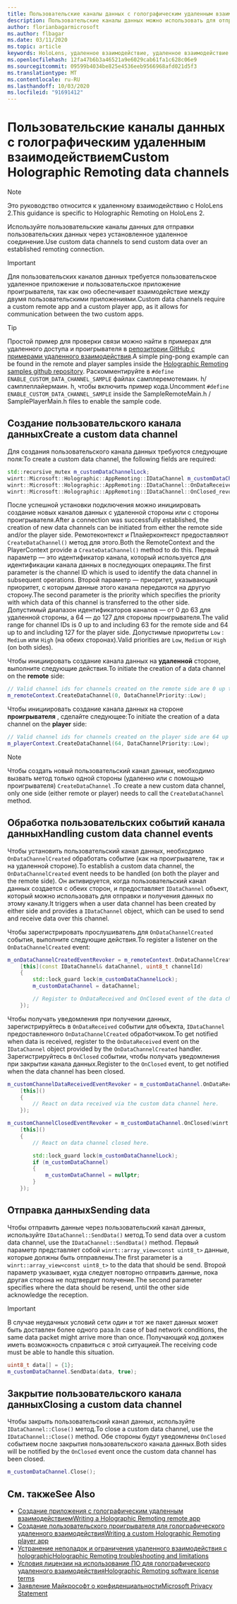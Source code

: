 ```yaml
---
title: Пользовательские каналы данных с голографическим удаленным взаимодействием
description: Пользовательские каналы данных можно использовать для отправки пользовательских данных через уже установленное удаленное подключение Holographic.
author: florianbagarmicrosoft
ms.author: flbagar
ms.date: 03/11/2020
ms.topic: article
keywords: HoloLens, удаленное взаимодействие, удаленное взаимодействие с holographic
ms.openlocfilehash: 12fa47b6b3a46521a9e6029cab61fa1c628c06e9
ms.sourcegitcommit: 09599b4034be825e4536eeb9566968afd021d5f3
ms.translationtype: MT
ms.contentlocale: ru-RU
ms.lasthandoff: 10/03/2020
ms.locfileid: "91691412"
---
```

# <a name="custom-holographic-remoting-data-channels"></a><span data-ttu-id="9d30e-104">Пользовательские каналы данных с голографическим удаленным взаимодействием</span><span class="sxs-lookup"><span data-stu-id="9d30e-104">Custom Holographic Remoting data channels</span></span>

>[!NOTE]
><span data-ttu-id="9d30e-105">Это руководство относится к удаленному взаимодействию с HoloLens 2.</span><span class="sxs-lookup"><span data-stu-id="9d30e-105">This guidance is specific to Holographic Remoting on HoloLens 2.</span></span>

<span data-ttu-id="9d30e-106">Используйте пользовательские каналы данных для отправки пользовательских данных через установленное удаленное соединение.</span><span class="sxs-lookup"><span data-stu-id="9d30e-106">Use custom data channels to send custom data over an established remoting connection.</span></span>

>[!IMPORTANT]
><span data-ttu-id="9d30e-107">Для пользовательских каналов данных требуется пользовательское удаленное приложение и пользовательское приложение проигрывателя, так как оно обеспечивает взаимодействие между двумя пользовательскими приложениями.</span><span class="sxs-lookup"><span data-stu-id="9d30e-107">Custom data channels require a custom remote app and a custom player app, as it allows for communication between the two custom apps.</span></span>

>[!TIP]
><span data-ttu-id="9d30e-108">Простой пример для проверки связи можно найти в примерах для удаленного доступа и проигрывателя в [репозитории GitHub с примерами удаленного взаимодействия](https://github.com/microsoft/MixedReality-HolographicRemoting-Samples).</span><span class="sxs-lookup"><span data-stu-id="9d30e-108">A simple ping-pong example can be found in the remote and player samples inside the [Holographic Remoting samples github repository](https://github.com/microsoft/MixedReality-HolographicRemoting-Samples).</span></span> <span data-ttu-id="9d30e-109">Раскомментируйте в ```#define ENABLE_CUSTOM_DATA_CHANNEL_SAMPLE``` файлах самплеремотемаин. h/самплеплайермаин. h, чтобы включить пример кода.</span><span class="sxs-lookup"><span data-stu-id="9d30e-109">Uncomment ```#define ENABLE_CUSTOM_DATA_CHANNEL_SAMPLE``` inside the SampleRemoteMain.h / SamplePlayerMain.h files to enable the sample code.</span></span>


## <a name="create-a-custom-data-channel"></a><span data-ttu-id="9d30e-110">Создание пользовательского канала данных</span><span class="sxs-lookup"><span data-stu-id="9d30e-110">Create a custom data channel</span></span>


<span data-ttu-id="9d30e-111">Для создания пользовательского канала данных требуются следующие поля:</span><span class="sxs-lookup"><span data-stu-id="9d30e-111">To create a custom data channel, the following fields are required:</span></span>
```cpp
std::recursive_mutex m_customDataChannelLock;
winrt::Microsoft::Holographic::AppRemoting::IDataChannel m_customDataChannel = nullptr;
winrt::Microsoft::Holographic::AppRemoting::IDataChannel::OnDataReceived_revoker m_customChannelDataReceivedEventRevoker;
winrt::Microsoft::Holographic::AppRemoting::IDataChannel::OnClosed_revoker m_customChannelClosedEventRevoker;
```

<span data-ttu-id="9d30e-112">После успешной установки подключения можно инициировать создание новых каналов данных с удаленной стороны или с стороны проигрывателя.</span><span class="sxs-lookup"><span data-stu-id="9d30e-112">After a connection was successfully established, the creation of new data channels can be initiated from either the remote side and/or the player side.</span></span> <span data-ttu-id="9d30e-113">Ремотеконтекст и Плайерконтекст предоставляют ```CreateDataChannel()``` метод для этого.</span><span class="sxs-lookup"><span data-stu-id="9d30e-113">Both the RemoteContext and the PlayerContext provide a ```CreateDataChannel()``` method to do this.</span></span> <span data-ttu-id="9d30e-114">Первый параметр — это идентификатор канала, который используется для идентификации канала данных в последующих операциях.</span><span class="sxs-lookup"><span data-stu-id="9d30e-114">The first parameter is the channel ID which is used to identify the data channel in subsequent operations.</span></span> <span data-ttu-id="9d30e-115">Второй параметр — приоритет, указывающий приоритет, с которым данные этого канала передаются на другую сторону.</span><span class="sxs-lookup"><span data-stu-id="9d30e-115">The second parameter is the priority which specifies the priority with which data of this channel is transferred to the other side.</span></span> <span data-ttu-id="9d30e-116">Допустимый диапазон идентификаторов каналов — от 0 до 63 для удаленной стороны, а 64 — до 127 для стороны проигрывателя.</span><span class="sxs-lookup"><span data-stu-id="9d30e-116">The valid range for channel IDs is 0 up to and including 63 for the remote side and 64 up to and including 127 for the player side.</span></span> <span data-ttu-id="9d30e-117">Допустимые приоритеты ```Low``` : ```Medium``` или ```High``` (на обеих сторонах).</span><span class="sxs-lookup"><span data-stu-id="9d30e-117">Valid priorities are ```Low```, ```Medium``` or ```High``` (on both sides).</span></span>

<span data-ttu-id="9d30e-118">Чтобы инициировать создание канала данных на **удаленной** стороне, выполните следующие действия.</span><span class="sxs-lookup"><span data-stu-id="9d30e-118">To initiate the creation of a data channel on the **remote** side:</span></span>
```cpp
// Valid channel ids for channels created on the remote side are 0 up to and including 63
m_remoteContext.CreateDataChannel(0, DataChannelPriority::Low);
```

<span data-ttu-id="9d30e-119">Чтобы инициировать создание канала данных на стороне **проигрывателя** , сделайте следующее:</span><span class="sxs-lookup"><span data-stu-id="9d30e-119">To initiate the creation of a data channel on the **player** side:</span></span>
```cpp
// Valid channel ids for channels created on the player side are 64 up to and including 127
m_playerContext.CreateDataChannel(64, DataChannelPriority::Low);
```

>[!NOTE]
><span data-ttu-id="9d30e-120">Чтобы создать новый пользовательский канал данных, необходимо вызвать метод только одной стороны (удаленно или с помощью проигрывателя) ```CreateDataChannel``` .</span><span class="sxs-lookup"><span data-stu-id="9d30e-120">To create a new custom data channel, only one side (either remote or player) needs to call the ```CreateDataChannel``` method.</span></span>

## <a name="handling-custom-data-channel-events"></a><span data-ttu-id="9d30e-121">Обработка пользовательских событий канала данных</span><span class="sxs-lookup"><span data-stu-id="9d30e-121">Handling custom data channel events</span></span>

<span data-ttu-id="9d30e-122">Чтобы установить пользовательский канал данных, необходимо ```OnDataChannelCreated``` обработать событие (как на проигрывателе, так и на удаленной стороне).</span><span class="sxs-lookup"><span data-stu-id="9d30e-122">To establish a custom data channel, the ```OnDataChannelCreated``` event needs to be handled (on both the player and the remote side).</span></span> <span data-ttu-id="9d30e-123">Он активируется, когда пользовательский канал данных создается с обеих сторон, и предоставляет ```IDataChannel``` объект, который можно использовать для отправки и получения данных по этому каналу.</span><span class="sxs-lookup"><span data-stu-id="9d30e-123">It triggers when a user data channel has been created by either side and provides a ```IDataChannel``` object, which can be used to send and receive data over this channel.</span></span>

<span data-ttu-id="9d30e-124">Чтобы зарегистрировать прослушиватель для ```OnDataChannelCreated``` события, выполните следующие действия.</span><span class="sxs-lookup"><span data-stu-id="9d30e-124">To register a listener on the ```OnDataChannelCreated``` event:</span></span>
```cpp
m_onDataChannelCreatedEventRevoker = m_remoteContext.OnDataChannelCreated(winrt::auto_revoke,
    [this](const IDataChannel& dataChannel, uint8_t channelId)
    {
        std::lock_guard lock(m_customDataChannelLock);
        m_customDataChannel = dataChannel;

        // Register to OnDataReceived and OnClosed event of the data channel here, see below...
    });
```

<span data-ttu-id="9d30e-125">Чтобы получать уведомления при получении данных, зарегистрируйтесь в ```OnDataReceived``` событии для объекта, ```IDataChannel``` предоставленного ```OnDataChannelCreated``` обработчиком.</span><span class="sxs-lookup"><span data-stu-id="9d30e-125">To get notified when data is received, register to the ```OnDataReceived``` event on the ```IDataChannel``` object provided by the ```OnDataChannelCreated``` handler.</span></span> <span data-ttu-id="9d30e-126">Зарегистрируйтесь в ```OnClosed``` событии, чтобы получать уведомления при закрытии канала данных.</span><span class="sxs-lookup"><span data-stu-id="9d30e-126">Register to the ```OnClosed``` event, to get notified when the data channel has been closed.</span></span>

```cpp
m_customChannelDataReceivedEventRevoker = m_customDataChannel.OnDataReceived(winrt::auto_revoke, 
    [this]()
    {
        // React on data received via the custom data channel here.
    });

m_customChannelClosedEventRevoker = m_customDataChannel.OnClosed(winrt::auto_revoke,
    [this]()
    {
        // React on data channel closed here.

        std::lock_guard lock(m_customDataChannelLock);
        if (m_customDataChannel)
        {
            m_customDataChannel = nullptr;
        }
    });
```

## <a name="sending-data"></a><span data-ttu-id="9d30e-127">Отправка данных</span><span class="sxs-lookup"><span data-stu-id="9d30e-127">Sending data</span></span>

<span data-ttu-id="9d30e-128">Чтобы отправить данные через пользовательский канал данных, используйте ```IDataChannel::SendData()``` метод.</span><span class="sxs-lookup"><span data-stu-id="9d30e-128">To send data over a custom data channel, use the ```IDataChannel::SendData()``` method.</span></span> <span data-ttu-id="9d30e-129">Первый параметр представляет собой ```winrt::array_view<const uint8_t>``` данные, которые должны быть отправлены.</span><span class="sxs-lookup"><span data-stu-id="9d30e-129">The first parameter is a ```winrt::array_view<const uint8_t>``` to the data that should be send.</span></span> <span data-ttu-id="9d30e-130">Второй параметр указывает, куда следует повторно отправить данные, пока другая сторона не подтвердит получение.</span><span class="sxs-lookup"><span data-stu-id="9d30e-130">The second parameter specifies where the data should be resend, until the other side acknowledge the reception.</span></span> 

>[!IMPORTANT]
><span data-ttu-id="9d30e-131">В случае неудачных условий сети один и тот же пакет данных может быть доставлен более одного раза.</span><span class="sxs-lookup"><span data-stu-id="9d30e-131">In case of bad network conditions, the same data packet might arrive more than once.</span></span> <span data-ttu-id="9d30e-132">Получающий код должен иметь возможность справиться с этой ситуацией.</span><span class="sxs-lookup"><span data-stu-id="9d30e-132">The receiving code must be able to handle this situation.</span></span>

```cpp
uint8_t data[] = {1};
m_customDataChannel.SendData(data, true);
```

## <a name="closing-a-custom-data-channel"></a><span data-ttu-id="9d30e-133">Закрытие пользовательского канала данных</span><span class="sxs-lookup"><span data-stu-id="9d30e-133">Closing a custom data channel</span></span>

<span data-ttu-id="9d30e-134">Чтобы закрыть пользовательский канал данных, используйте ```IDataChannel::Close()``` метод.</span><span class="sxs-lookup"><span data-stu-id="9d30e-134">To close a custom data channel, use the ```IDataChannel::Close()``` method.</span></span> <span data-ttu-id="9d30e-135">Обе стороны будут уведомлены ```OnClosed``` событием после закрытия пользовательского канала данных.</span><span class="sxs-lookup"><span data-stu-id="9d30e-135">Both sides will be notified by the ```OnClosed``` event once the custom data channel has been closed.</span></span>

```cpp
m_customDataChannel.Close();
```

## <a name="see-also"></a><span data-ttu-id="9d30e-136">См. также</span><span class="sxs-lookup"><span data-stu-id="9d30e-136">See Also</span></span>
* [<span data-ttu-id="9d30e-137">Создание приложения с голографическим удаленным взаимодействием</span><span class="sxs-lookup"><span data-stu-id="9d30e-137">Writing a Holographic Remoting remote app</span></span>](holographic-remoting-create-host.md)
* [<span data-ttu-id="9d30e-138">Создание пользовательского проигрывателя для голографического удаленного взаимодействия</span><span class="sxs-lookup"><span data-stu-id="9d30e-138">Writing a custom Holographic Remoting player app</span></span>](holographic-remoting-create-player.md)
* [<span data-ttu-id="9d30e-139">Устранение неполадок и ограничения удаленного взаимодействия с holographic</span><span class="sxs-lookup"><span data-stu-id="9d30e-139">Holographic Remoting troubleshooting and limitations</span></span>](holographic-remoting-troubleshooting.md)
* [<span data-ttu-id="9d30e-140">Условия лицензии на использование ПО для голографического удаленного взаимодействия</span><span class="sxs-lookup"><span data-stu-id="9d30e-140">Holographic Remoting software license terms</span></span>](https://docs.microsoft.com//legal/mixed-reality/microsoft-holographic-remoting-software-license-terms)
* [<span data-ttu-id="9d30e-141">Заявление Майкрософт о конфиденциальности</span><span class="sxs-lookup"><span data-stu-id="9d30e-141">Microsoft Privacy Statement</span></span>](https://go.microsoft.com/fwlink/?LinkId=521839)

